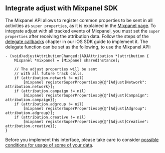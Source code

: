 ## Integrate adjust with Mixpanel SDK

The Mixpanel API allows to register common properties to be sent in all activities as `super properties`, as it is explained in the [Mixpanel page][mixpanel_ios]. To integrate adjust with all tracked events of Mixpanel, you must set the `super properties` after receiving the attribution data. Follow the steps of the [delegate callbacks][response_callbacks] chapter in our iOS SDK guide to implement it. 
The delegate function can be set as the following, to use the Mixpanel API: 

```objc
- (void)adjustAttributionChanged:(ADJAttribution *)attribution {
    Mixpanel *mixpanel = [Mixpanel sharedInstance];

    // The adjust properties will be sent
    // with all future track calls.
    if (attribution.network != nil)
        [mixpanel registerSuperProperties:@{@"[Adjust]Network":  attribution.network}];
    if (attribution.campaign != nil)
        [mixpanel registerSuperProperties:@{@"[Adjust]Campaign": attribution.campaign}];
    if (attribution.adgroup != nil)
        [mixpanel registerSuperProperties:@{@"[Adjust]Adgroup":  attribution.adgroup}];
    if (attribution.creative != nil)
        [mixpanel registerSuperProperties:@{@"[Adjust]Creative": attribution.creative}];
}
```

Before you implement this interface, please take care to consider [possible conditions for usage of some of your data][attribution_data].

[mixpanel_ios]: https://mixpanel.com/help/reference/ios#super-properties
[attribution_data]: https://github.com/adjust/sdks/blob/master/doc/attribution-data.md
[response_callbacks]: https://github.com/adjust/ios_sdk#9-receive-delegate-callbacks
